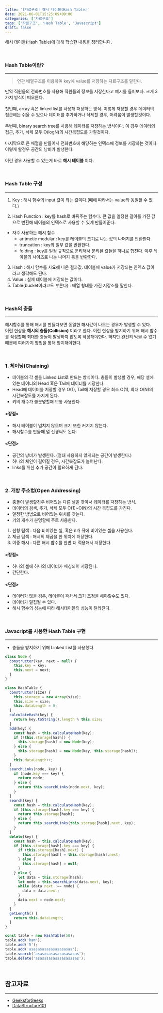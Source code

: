 ```yaml
---
title: '[자료구조] 해시 테이블(Hash Table)'
date: 2021-06-01T15:25:09+09:00
categories: ['자료구조']
tags: ['자료구조', 'Hash Table', 'Javascript']
draft: false
---
```


해시 테이블(Hash Table)에 대해 학습한 내용을 정리합니다.

<br>

<!--more-->

### Hash Table이란?

---

> 연관 배열구조를 이용하여 key에 value를 저장하는 자료구조를 말한다.

만약 직원들의 전화번호를 사용해 직원들의 정보를 저장한다고 예시를 들어보자.
크게 3가지 방식이 떠오른다.<br><br>
첫번째, array 혹은 linked list를 사용해 저장하는 방식. 이렇게 저장할 경우 데이터의 접근에는 쉬울 수 있으나 데이터를 추가하거나 삭제할 경우, 어려움이 발생할것이다.<br><br>
두번째, binary search tree를 사용해 데이터를 저장하는 방식이다. 이 경우 데이터의 접근, 추가, 삭제 모두 O(logN)의 시간복잡도를 가질것이다.<br><br>
마지막으로 큰 배열을 만들어서 전화번호에 해당하는 인덱스에 정보를 저장하는 것이다. 이렇게 할경우 공간의 낭비가 발생한다.
<br><br>
이런 경우 사용할 수 있는게 바로 **해시 테이블** 이다.

<br>

### Hash Table 구성

---

1. Key : 해시 함수의 input 값이 되는 값이다.(때에 따라서는 value와 동일할 수 있다.)

2. Hash Function : key를 hash로 바꿔주는 함수다. 큰 값을 일정한 길이를 가진 값으로 변환해 테이블의 인덱스로 사용할 수 있게 만들어준다.

- 자주 사용하는 해시 함수
  - aritmetic modular : key를 테이블의 크기로 나눈 값의 나머지를 반환한다.
  - truncation : key의 일부 값을 반환한다.
  - folding : key를 일정 규칙으로 분리해서 분리된 값들을 하나로 합친다. 이후 테이블의 사이즈로 나눈 나머지 등을 반환한다.

3. Hash : 해시 함수를 사요해 나온 결과값. 테이블에 value가 저장되는 인덱스 값이라고 생각해도 된다.
4. Value : 실제 테이블에 저장되는 값이다.
5. Table(bucket이라고도 부른다) : 배열 형태를 가진 저장소를 말한다.

<br>

### Hash의 충돌

---

해시함수를 통해 해시를 만들다보면 동일한 해시값이 나오는 경우가 발생할 수 있다.<br>
이런 현상을 **해시의 충돌(Collision)** 이라고 한다.
이런 현상을 방지하기 위해 해시 함수를 작성할때 최대한 충돌이 발생하지 않도록 작성해야한다. 하지만 완전히 막을 수 없기 때문에 여러가지 방법을 통해 방지해야한다.

<br>

### 1. 체이닝(Chaining)

- 테이블의 각 셀을 Linked List로 만드는 방식이다. 충돌이 발생할 경우, 해당 셀에 있는 데이터의 Head 혹은 Tail에 데이터를 저장한다.
- Head에 데이터를 저장할 경우 O(1), Tail에 저장할 경우 최소 O(1), 최대 O(N)의 시간복잡도를 가지게 된다.
- 키의 개수가 불분명할때 보통 사용한다.

#### <장점>

- 해시 테이블이 넘치지 않으며 크기 또한 커지지 않는다.
- 해시함수를 만들때 덜 신경써도 된다.

#### <단점>

- 공간의 낭비가 발생한다. (절대 사용하지 않게되는 공간이 발생한다.)
- 하나의 체인이 길어질 경우, 시간복잡도가 늘어난다.
- links를 위한 추가 공간이 필요하게 된다.

<br>

### 2. 개방 주소법(Open Addressing)

- 충돌이 발생할경우 비어있는 다른 셀을 찾아서 데이터를 저장하는 방식.
- 데이터의 검색, 추가, 삭제 모두 O(1)~O(N)의 시간 복잡도를 가진다.
- 일정한 방법으로 비어있는 위치를 찾는다.
- 키의 개수가 분명할때 주로 사용한다.

1. 선형 탐색 : 다음 비어있는 셀, 혹은 n개 뒤에 비어있는 셀을 사용한다.
2. 제곱 탐색 : 해시의 제곱을 한 위치에 저장한다.
3. 이중 해시 : 다른 해시 함수를 한번 더 적용해서 저장한다.

#### <장점>

- 하나의 셀에 하나의 데이터가 매칭되어 저장된다.
- 간단한다.

#### <단점>

- 데이터가 많을 경우, 테이블이 꽉차서 크기 조정을 해야할수도 있다.
- 데이터가 밀집될 수 있다.
- 해시 함수의 성능에 따라 해시테이블의 성능이 달라진다.

<br>

### Javacript를 사용한 Hash Table 구현

---

- 충돌을 방지하기 위해 Linked List를 사용했다.

```js
class Node {
  constructor(key, next = null) {
    this.key = key;
    this.next = next;
  }
}

class HashTable {
  constructor(size) {
    this.storage = new Array(size);
    this.size = size;
    this.dataLength = 0;
  }
  calculateHash(key) {
    return key.toString().length % this.size;
  }
  add(key) {
    const hash = this.calculateHash(key);
    if (!this.storage[hash]) {
      this.storage[hash] = new Node(key);
    } else {
      this.storage[hash] = new Node(key, this.storage[hash]);
    }
    this.dataLength++;
  }
  searchLinks(node, key) {
    if (node.key === key) {
      return node;
    } else {
      return this.searchLinks(node.next, key);
    }
  }
  search(key) {
    const hash = this.calculateHash(key);
    if (this.storage[hash].key === key) {
      return this.storage[hash];
    } else {
      return this.searchLinks(this.storage[hash].next, key);
    }
  }
  delete(key) {
    const hash = this.calculateHash(key);
    if (this.storage[hash].key === key) {
      if (this.storage[hash].next) {
        this.storage[hash] = this.storage[hash].next;
      } else {
        this.storage[hash] = null;
      }
    } else {
      let data = this.storage[hash];
      let node = this.searchLinks(data.next, key);
      while (data.next !== node) {
        data = data.next;
      }
      data.next = node.next;
    }
  }
  getLength() {
    return this.dataLength;
  }
}

const table = new HashTable(50);
table.add('ham');
table.add('5');
table.add('asasasasasasasasasas');
table.search('asasasasasasasasasas');
table.delete('asasasasasasasasasas');
```

<br>

## 참고자료

---

- [GeeksforGeeks](https://www.geeksforgeeks.org/hashing-data-structure/)
- [DataStructure101](https://www.educative.io/blog/data-strucutres-hash-table-javascript)
